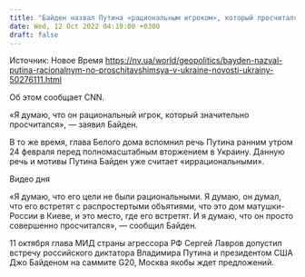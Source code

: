 ```yaml
---
title: "Байден назвал Путина «рациональным игроком», который просчитался"
date: Wed, 12 Oct 2022 04:10:00 +0300
draft: false
---
```

Источник: Новое Время https://nv.ua/world/geopolitics/bayden-nazval-putina-racionalnym-no-proschitavshimsya-v-ukraine-novosti-ukrainy-50276111.html


Об этом сообщает CNN.

«Я думаю, что он рациональный игрок, который значительно просчитался», — заявил Байден.

В то же время, глава Белого дома вспомнил речь Путина ранним утром 24 февраля перед полномасштабным вторжением в Украину. Данную речь и мотивы Путина Байден уже считает «иррациональными».

 Видео дня   

«Я думаю, что его цели не были рациональными. Я думаю, он думал, что его встретят с распростертыми объятиями, что это дом матушки-России в Киеве, и это место, где его встретят. И я думаю, что он просто совершенно просчитался», — сообщил Байден.

11 октября глава МИД страны агрессора РФ Сергей Лавров допустил встречу российского диктатора Владимира Путина и президентом США Джо Байденом на саммите G20, Москва якобы ждет предложений.
